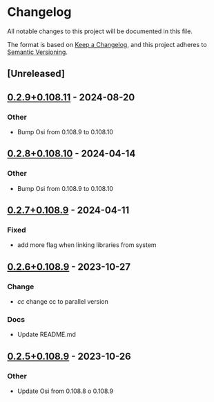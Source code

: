 # Changelog
All notable changes to this project will be documented in this file.

The format is based on [Keep a Changelog](https://keepachangelog.com/en/1.0.0/),
and this project adheres to [Semantic Versioning](https://semver.org/spec/v2.0.0.html).

## [Unreleased]

## [0.2.9+0.108.11](https://github.com/Maroon502/osi-src/compare/v0.2.8+0.108.10...v0.2.9+0.108.11) - 2024-08-20

### Other
- Bump Osi from 0.108.9 to 0.108.10

## [0.2.8+0.108.10](https://github.com/Maroon502/osi-src/compare/v0.2.7+0.108.9...v0.2.8+0.108.10) - 2024-04-14

### Other
- Bump Osi from 0.108.9 to 0.108.10

## [0.2.7+0.108.9](https://github.com/Maroon502/osi-src/compare/v0.2.6+0.108.9...v0.2.7+0.108.9) - 2024-04-11

### Fixed
- add more flag when linking libraries from system

## [0.2.6+0.108.9](https://github.com/Maroon502/osi-src/compare/v0.2.5+0.108.9...v0.2.6+0.108.9) - 2023-10-27

### Change
- *cc* change cc to parallel version

### Docs
- Update README.md

## [0.2.5+0.108.9](https://github.com/Maroon502/osi-src/compare/v0.2.4+0.108.8...v0.2.5+0.108.9) - 2023-10-26

### Other
- Update Osi from 0.108.8 o 0.108.9
